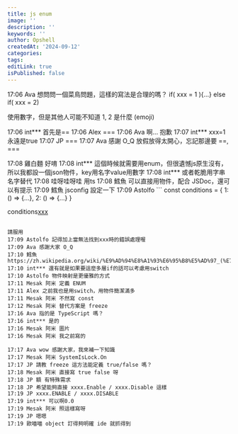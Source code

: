 ```yaml
---
title: js enum
image: ''
description: ''
keywords: ''
author: Opshell
createdAt: '2024-09-12'
categories: 
tags: 
editLink: true
isPublished: false
---
```

17:06 Ava 想問問一個菜鳥問題，這樣的寫法是合理的嗎？
 if( xxx = 1 ){...} else if( xxx = 2)

使用數字，但是其他人可能不知道 1, 2 是什麼 (emoji)

17:06 int*** 首先是==
17:06 Alex ===
17:06 Ava 啊... 抱歉
17:07 int*** xxx=1永遠是true
17:07 JP ===
17:07 Ava 感謝 O_Q 放假放得太開心，忘記那邊要 ==, ===

17:08 雞白麵 好唷
17:08 int*** 這個時候就需要用enum，但很遺憾js原生沒有，所以我都設一個json物件，key用名字value用數字
17:08 int*** 或者乾脆用字串名字替代
17:08 哇呀哇呀哇 用ts
17:08 鱈魚 可以直接用物件，配合 JSDoc，還可以有提示
17:09 鱈魚 jsconfig 設定一下
17:09 Astolfo ```
const conditions = {
  1: () => {...},
  2: () => {...}
}

conditions[xxx]()
```

請服用
17:09 Astolfo 記得加上當無法找到xxx時的錯誤處理喔
17:09 Ava 感謝大家 O_Q
17:10 鱈魚 https://zh.wikipedia.org/wiki/%E9%AD%94%E8%A1%93%E6%95%B8%E5%AD%97_(%E7%A8%8B%E5%BC%8F%E8%A8%AD%E8%A8%88)
17:10 int*** 還有就是如果要這麼多層if的話可以考慮用switch
17:10 Astolfo 物件映射是更優雅的方式
17:11 Mesak 阿米 定義 ENUM
17:11 Alex 之前我也是用switch，用物件簡潔滿多
17:11 Mesak 阿米 不然寫 const
17:12 Mesak 阿米 替代方案是 freeze
17:16 Ava 指的是 TypeScript 嗎？
17:16 int*** 是的
17:16 Mesak 阿米 圖片
17:16 Mesak 阿米 我之前寫的

17:17 Ava wow 感謝大家，我來補一下知識
17:17 Mesak 阿米 SystemIsLock.On
17:17 JP 請教 freeze 這方法能定義 true/false 嗎？
17:18 Mesak 阿米 直接寫 true false 呀
17:18 JP 額 有特殊需求
17:18 JP 希望能夠直接 xxxx.Enable / xxxx.Disable 這樣
17:19 JP xxxx.ENABLE / xxxx.DISABLE
17:19 int*** 可以啊0.0
17:19 Mesak 阿米 照這樣寫呀
17:19 JP 嗯嗯
17:19 歐喵喵 object 訂得夠明確 ide 就抓得到
